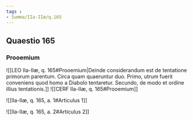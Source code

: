 ```yaml
---
tags : 
- Summa/IIa-IIæ/q.165
---
```


## Quaestio 165

### Prooemium

![[LEO IIa-IIæ, q. 165#Prooemium|Deinde considerandum est de tentatione primorum parentum. Circa quam quaeruntur duo. Primo, utrum fuerit conveniens quod homo a Diabolo tentaretur. Secundo, de modo et ordine illius tentationis.]]
![[CERF IIa-IIæ, q. 165#Prooemium]]

![[IIa-IIæ, q. 165, a. 1#Articulus 1]]

![[IIa-IIæ, q. 165, a. 2#Articulus 2]]

